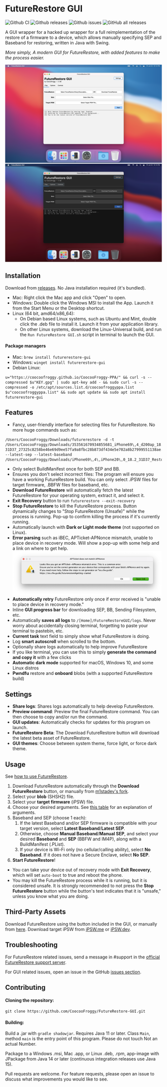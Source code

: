 # FutureRestore GUI
![Github CI](https://img.shields.io/github/workflow/status/CoocooFroggy/FutureRestore-GUI/Java%20CI%20with%20Gradle.svg)
![Github releases](https://img.shields.io/github/v/release/CoocooFroggy/FutureRestore-GUI?include_prereleases.svg)
![Github issues](https://img.shields.io/github/issues/CoocooFroggy/FutureRestore-GUI.svg)
![GitHub all releases](https://img.shields.io/github/downloads/CoocooFroggy/FutureRestore-GUI/total)

A GUI wrapper for a hacked up wrapper for a full reimplementation of the restore of a firmware to a device, which allows manually specifying SEP and Baseband for restoring, written in Java with Swing.

*More simply, A modern GUI for FutureRestore, with added features to make the process easier.*

![Screenshot of FutureRestore GUI in Light Theme](.github/Light.png?raw=true "FutureRestore GUI Light")
![Screenshot of FutureRestore GUI in Dark Theme](.github/Dark.png?raw=true "FutureRestore GUI Dark")

## Installation

Download from [releases](https://github.com/CoocooFroggy/FutureRestore-GUI/releases). No Java installation required (it's bundled).

- Mac: Right click the Mac app and click "Open" to open.  
- Windows: Double click the Windows MSI to install the App. Launch it from the Start Menu or the Desktop shortcut.  
- Linux (64 bit, amd64/x86_64):  
  - On Debian based Linux systems, such as Ubuntu and Mint, double click the .deb file to install it. Launch it from your application library.  
  - On other Linux systems, download the Linux-Universal build, and run the `Run FutureRestore GUI.sh` script in terminal to launch the GUI.

#### Package managers

- Mac: `brew install futurerestore-gui`
- Windows: `winget install futurerestore-gui`
- Debian Linux:
```
u="https://coocoofroggy.github.io/CoocooFroggy-PPA/" && curl -s --compressed $u"KEY.gpg" | sudo apt-key add - && sudo curl -s --compressed -o /etc/apt/sources.list.d/coocoofroggyppa.list $u"coocoofroggyppa.list" && sudo apt update && sudo apt install futurerestore-gui
```

## Features

- Fancy, user-friendly interface for selecting files for FutureRestore. No more huge commands such as:
```
/Users/CoocooFroggy/Downloads/futurerestore -d -t /Users/CoocooFroggy/Downloads/353561670934855681_iPhone69\,4_d200ap_18.2-31D37_27325c8258be46e69d9ee57fa9a8fbc28b873df434e5e702a8b27999551138ae.shsh2 --latest-sep --latest-baseband /Users/CoocooFroggy/Downloads/iPhone69\,4\,iPhone20\,0_18.2_31D37_Restore.ipsw
```
- Only select BuildManifest once for both SEP and BB.
- Ensures you don't select incorrect files: The program will ensure you have a working FutureRestore build. You can only select .iPSW files for target firmware, .BBFW files for baseband, etc.
- **Download FutureRestore** will automatically fetch the latest FutureRestore for your operating system, extract it, and select it.
- **Exit Recovery** button to run `futurerestore --exit-recovery`
- **Stop FutureRestore** to kill the FutureRestore process. Button dynamically changes to "Stop FutureRestore (Unsafe)" while the process is running. Pop-up to confirm killing the process if it's currently running.
- Automatically launch with **Dark or Light mode theme** (not supported on Linux).
- **Error parsing** such as iBEC, APTicket-APNonce mismatch, unable to place device in recovery mode. Will show a pop-up with some help and a link on where to get help. 
![Error Parsing Example](.github/AP%20Nonce%20Error.png?raw=true "FutureRestore GUI AP Nonce Error")
- **Automatically retry** FutureRestore only once if error received is "unable to place device in recovery mode."
- Inline **GUI progress bar** for downloading SEP, BB, Sending Filesystem, etc.
- Automatically **saves all logs** to `/[Home]/FutureRestoreGUI/logs`. Never worry about accidentally closing terminal, forgetting to paste your terminal to pastebin, etc.
- **Current task** text field to simply show what FutureRestore is doing.
- Log **smart autoscroll** when scrolled to the bottom.
- Optionally share logs automatically to help improve FutureRestore
- If you like terminal, you can use this to simply **generate the command and copy it** with a few clicks
- **Automatic dark mode** supported for macOS, Windows 10, and some Linux distros
- **Pwndfu** restore and **onboard** blobs (with a supported FutureRestore build)

## Settings

- **Share logs**: Shares logs automatically to help develop FutureRestore.
- **Preview command**: Preview the final FutureRestore command. You can then choose to copy and/or run the command.
- **GUI updates**: Automatically checks for updates for this program on launch.
- **FutureRestore Beta**: The Download FutureRestore button will download the latest beta asset of FutureRestore.
- **GUI themes**: Choose between system theme, force light, or force dark theme.

## Usage

See [how to use FutureRestore](https://ios.cfw.guide/futurerestore).

1. Download FutureRestore automatically through the **Download FutureRestore** button, or manually from [m1stadev's fork](https://github.com/m1stadev/futurerestore/releases).
2. Select your **blob** (SHSH2) file.
3. Select your **target firmware** (iPSW) file.
4. Choose your desired arguments. See [this table](https://github.com/m1stadev/futurerestore#help) for an explanation of arguments.
5. Baseband and SEP (choose 1 each):
    1. If the latest Baseband and/or SEP firmware is compatible with your target version, select **Latest Baseband**/**Latest SEP**.
    2. Otherwise, choose **Manual Baseband**/**Manual SEP**, and select your desired **Baseband** and **SEP** (BBFW and IM4P), along with a BuildManifest (.PList).
    3. If your device is Wi-Fi only (no cellular/calling ability), select **No Baseband**. If it does not have a Secure Enclave, select **No SEP**.
6. **Start FutureRestore**!

- You can take your device out of recovery mode with **Exit Recovery**, which will set `auto-boot` to true and reboot the phone.
- You may kill the FutureRestore process while it is running, but it is considered unsafe. It is strongly recommended to not press the **Stop FutureRestore** button while the button's text indicates that it is "unsafe," unless you know what you are doing.

## Third-Party Assets

Download FutureRestore using the button included in the GUI, or manually from [here](https://github.com/m1stadev/futurerestore/releases). Download target iPSW from [iPSW.me](https://ipsw.me) or [iPSW.dev](https://ipsw.dev). 

## Troubleshooting

For FutureRestore related issues, send a message in #support in the [official FutureRestore support server](https://discord.gg/96wCSnwYVX).

For GUI related issues, open an issue in the GitHub [issues section](https://github.com/CoocooFroggy/FutureRestore-GUI/issues).

## Contributing

#### Cloning the repository:
```
git clone https://github.com/CoocooFroggy/FutureRestore-GUI.git
```

#### Building:
Build a .jar with `gradle shadowjar`. Requires Java 11 or later. Class `Main`, method `main` is the entry point of this program. Please do not touch Not an actual Number.

Package to a Windows .msi, Mac .app, or Linux .deb, .rpm, app-image with JPackage from Java 14 or later (continuous integration releases use Java 15).

Pull requests are welcome. For feature requests, please open an issue to discuss what improvements you would like to see.

